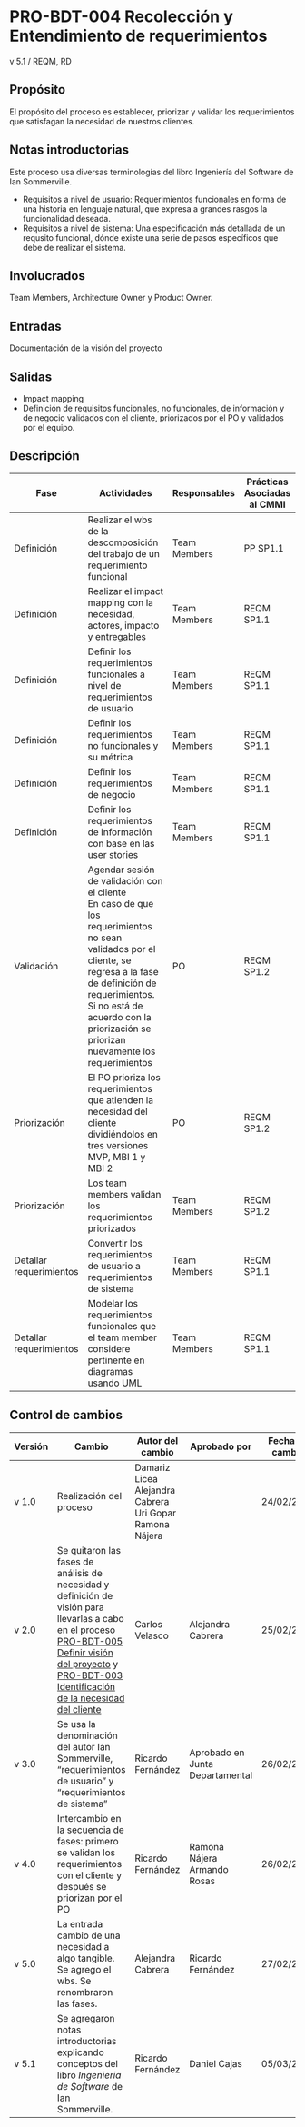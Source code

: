 # PRO-BDT-004 Recolección y Entendimiento de requerimientos

v 5.1 / REQM, RD

## Propósito

El propósito del proceso es establecer, priorizar y validar los requerimientos que satisfagan la necesidad de nuestros clientes.

## Notas introductorias

Este proceso usa diversas terminologías del libro Ingeniería del Software de Ian Sommerville.

- Requisitos a nivel de usuario: Requerimientos funcionales en forma de una historia en lenguaje natural, que expresa a grandes rasgos la funcionalidad deseada.
- Requisitos a nivel de sistema: Una especificación más detallada de un requsito funcional, dónde existe una serie de pasos específicos que debe de realizar el sistema.

## Involucrados

Team Members, Architecture Owner y Product Owner.

## Entradas

Documentación de la visión del proyecto

## Salidas

- Impact mapping
- Definición de requisitos funcionales, no funcionales, de información y de negocio validados con el cliente, priorizados por el PO y validados por el equipo.

## Descripción

| Fase                    | Actividades                                                                                                                                                                                                                                                      | Responsables | Prácticas Asociadas al CMMI |
| ----------------------- | ---------------------------------------------------------------------------------------------------------------------------------------------------------------------------------------------------------------------------------------------------------------- | ------------ | --------------------------- |
| Definición              | Realizar el wbs de la descomposición del trabajo de un requerimiento funcional                                                                                                                                                                                   | Team Members | PP SP1.1                    |
| Definición              | Realizar el impact mapping con la necesidad, actores, impacto y entregables                                                                                                                                                                                      | Team Members | REQM SP1.1                  |
| Definición              | Definir los requerimientos funcionales a nivel de requerimientos de usuario                                                                                                                                                                                      | Team Members | REQM SP1.1                  |
| Definición              | Definir los requerimientos no funcionales y su métrica                                                                                                                                                                                                           | Team Members | REQM SP1.1                  |
| Definición              | Definir los requerimientos de negocio                                                                                                                                                                                                                            | Team Members | REQM SP1.1                  |
| Definición              | Definir los requerimientos de información con base en las user stories                                                                                                                                                                                           | Team Members | REQM SP1.1                  |
| Validación              | Agendar sesión de validación con el cliente <br/> En caso de que los requerimientos no sean validados por el cliente, se regresa a la fase de definición de requerimientos. Si no está de acuerdo con la priorización se priorizan nuevamente los requerimientos | PO           | REQM SP1.2                  |
| Priorización            | El PO prioriza los requerimientos que atienden la necesidad del cliente dividiéndolos en tres versiones MVP, MBI 1 y MBI 2                                                                                                                                       | PO           | REQM SP1.2                  |
| Priorización            | Los team members validan los requerimientos priorizados                                                                                                                                                                                                          | Team Members | REQM SP1.2                  |
| Detallar requerimientos | Convertir los requerimientos de usuario a requerimientos de sistema                                                                                                                                                                                              | Team Members | REQM SP1.1                  |
| Detallar requerimientos | Modelar los requerimientos funcionales que el team member considere pertinente en diagramas usando UML                                                                                                                                                           | Team Members | REQM SP1.1                  |

## Control de cambios

| Versión | Cambio                                                                                                                                                                                                                                                                                                                                                                                                                                            | Autor del cambio                                                          | Aprobado por                      | Fecha de cambio |
| ------- | ------------------------------------------------------------------------------------------------------------------------------------------------------------------------------------------------------------------------------------------------------------------------------------------------------------------------------------------------------------------------------------------------------------------------------------------------- | ------------------------------------------------------------------------- | --------------------------------- | --------------- |
| v 1.0   | Realización del proceso                                                                                                                                                                                                                                                                                                                                                                                                                           | Damariz Licea <br/> Alejandra Cabrera <br/> Uri Gopar <br/> Ramona Nájera |                                   | 24/02/2024      |
| v 2.0   | Se quitaron las fases de análisis de necesidad y definición de visión para llevarlas a cabo en el proceso [PRO-BDT-005 Definir visión del proyecto](https://github.com/Black-Dot-2024/docs/wiki/PRO%E2%80%90BDT%E2%80%90005-Definir-visi%C3%B3n-del-proyecto) y [PRO-BDT-003 Identificación de la necesidad del cliente](https://github.com/Black-Dot-2024/docs/wiki/PRO%E2%80%90BDT%E2%80%90003-Identificaci%C3%B3n-de-la-necesidad-del-cliente) | Carlos Velasco                                                            | Alejandra Cabrera                 | 25/02/2024      |
| v 3.0   | Se usa la denominación del autor Ian Sommerville, “requerimientos de usuario” y “requerimientos de sistema”                                                                                                                                                                                                                                                                                                                                       | Ricardo Fernández                                                         | Aprobado en Junta Departamental   | 26/02/2024      |
| v 4.0   | Intercambio en la secuencia de fases: primero se validan los requerimientos con el cliente y después se priorizan por el PO                                                                                                                                                                                                                                                                                                                       | Ricardo Fernández                                                         | Ramona Nájera <br/> Armando Rosas | 26/02/2024      |
| v 5.0   | La entrada cambio de una necesidad a algo tangible. Se agrego el wbs. Se renombraron las fases.                                                                                                                                                                                                                                                                                                                                                   | Alejandra Cabrera                                                         | Ricardo Fernández                 | 27/02/2024      |
| v 5.1   | Se agregaron notas introductorias explicando conceptos del libro _Ingenieria de Software_ de Ian Sommerville.                                                                                                                                                                                                                                                                                                                                     | Ricardo Fernández                                                         | Daniel Cajas                      | 05/03/2024      |
